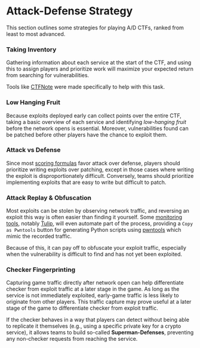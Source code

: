 # Attack-Defense Strategy

This section outlines some strategies for playing A/D CTFs, ranked from least to most
advanced.


### Taking Inventory

Gathering information about each service at the start of the CTF, and
using this to assign players and prioritize work will maximize your
expected return from searching for vulnerabilities.

Tools like [CTFNote](https://github.com/TFNS/CTFNote) were made specifically
to help with this task.


### Low Hanging Fruit

Because exploits deployed early can collect points over the entire CTF,
taking a basic overview of each service and identifying *low-hanging fruit*
before the network opens is essential. Moreover, vulnerabilities found can
be patched before other players have the chance to exploit them.


### Attack vs Defense

Since most [scoring formulas](/attack-defense/scoring/index.md) favor attack over defense,
players should prioritize writing exploits over patching, except in those cases
where writing the exploit is disproportionately difficult.
Conversely, teams should prioritize implementing exploits that are easy to
write but difficult to patch.


### Attack Replay & Obfuscation

Most exploits can be stolen by observing network traffic, and reversing an
exploit this way is often easier than finding it yourself. Some
[monitoring tools](attack-defense/paying/monitoring), notably
[Tulip](https://github.com/OpenAttackDefenseTools/tulip), will even automate
part of the process, providing a `Copy as Pwntools` button for generating
Python scripts using [pwntools](https://github.com/Gallopsled/pwntools)
which mimic the recorded traffic.

Because of this, it can pay off to obfuscate your exploit traffic,
especially when the vulnerability is difficult to find and has not yet
been exploited.


### Checker Fingerprinting

Capturing game traffic directly after network open can help differentiate
checker from exploit traffic at a later stage in the game. As long as the
service is not immediately exploited, early-game traffic is less likely to
originate from other players. This traffic capture may prove useful at a later
stage of the game to differentiate checker from exploit traffic.

If the checker behaves in a way that players can detect without being
able to replicate it themselves (e.g., using a specific private key
for a crypto service), it allows teams to build so-called **Superman-Defenses**,
preventing any non-checker requests from reaching the service.

